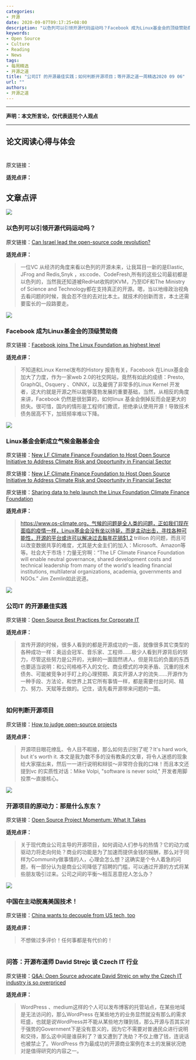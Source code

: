 ```yaml
---
categories:
- 开源
date: 2020-09-07T09:17:25+08:00
description: "以色列可以引领开源代码运动吗？Facebook 成为Linux基金会的顶级赞助商；Linux基金会新成立气候金融基金会；公司IT 的开源最佳实践；如何判断开源项目；开源项目的原动力：那是什么东东？中国在主动脱离美国技术！问答：开源布道师 David Strejc 谈 Czech IT 行业"
keywords:
- Open Source
- Culture
- Reading
- News
tags:
- 每周精选
- 开源之道
title: "公司IT 的开源最佳实践；如何判断开源项目；等开源之道一周精选2020 09 06"
url: ""
authors:
- 开源之道
---
```

---
**声明：本文所言论，仅代表适兕个人观点**

---

## 论文阅读心得与体会

![]()

###

原文链接：[]()

**适兕点评：**

>

## 文章点评

![](https://images1.calcalist.co.il/PicServer3/2020/08/30/1016474/Oren-Yunger_l.jpg)

### 以色列可以引领开源代码运动吗？

原文链接：[Can Israel lead the open-source code revolution?](https://www.calcalistech.com/ctech/articles/0,7340,L-3847319,00.html)

**适兕点评：**

>一位VC 从经济的角度来看以色列的开源未来，让我耳目一新的是Elastic, JFrog and Redis,Snyk ，xs:code、CodeFresh,所有的这些公司最初都是以色列的，当然我还知道被RedHat收购的KVM，乃至IDF和The Ministry of Science and Technology都在支持真正的开源。嗯，当以地缘政治视角去看问题的时候，我会忍不住的去对比本土。就技术的创新而言，本土还需要蛮长的一段路要走。

![](https://etimg.etb2bimg.com/photo/77547237.cms)

### Facebook 成为Linux基金会的顶级赞助商

原文链接：[Facebook joins The Linux Foundation as highest level](https://telecom.economictimes.indiatimes.com/news/facebook-joins-the-linux-foundation-as-highest-level/77547220)

**适兕点评：**

>不知道和Linux Kernel发布的History 报告有关，Facebook 在Linux基金会加大了力度，作为一家web 2.0的社交网站，竟然有如此的成绩：Presto, GraphQL, Osquery 、ONNX，以及雇佣了非常多的Linux Kernel 开发者，这大约就是开源之所以能够蓬勃发展的重要基础，当然，从相反的角度来讲，Facebook 仍然是很划算的，如何linux 基金会倒掉反而会是更大的损失。很可惜，国内的情形是工程师们撒谎，拒绝承认使用开源！导致技术债务居高不下，加班频率难以下降。

![](https://1gew6o3qn6vx9kp3s42ge0y1-wpengine.netdna-ssl.com/wp-content/uploads/prod/sites/5/2020/09/Innovative-Green-Technology-image.jpg)

### Linux基金会新成立气候金融基金会

原文链接：[New LF Climate Finance Foundation to Host Open Source Initiative to Address Climate Risk and Opportunity in Financial Sector](https://www.linuxfoundation.org/press-release/2020/09/new-lf-climate-finance-foundation-to-host-open-source-initiative-to-address-climate-risk-and-opportunity-in-financial-sector/)

原文链接：[New LF Climate Finance Foundation to Host Open Source Initiative to Address Climate Risk and Opportunity in Financial Sector](https://www.prnewswire.com/news-releases/new-lf-climate-finance-foundation-to-host-open-source-initiative-to-address-climate-risk-and-opportunity-in-financial-sector-301121761.html)

原文链接：[Sharing data to help launch the Linux Foundation Climate Finance Foundation](https://blogs.microsoft.com/on-the-issues/2020/09/01/open-data-climate-finance-foundation/)

**适兕点评：**

>https://www.os-climate.org，气候的问题是全人类的问题，正如我们现在面临的疫情一样，Linux基金会没有坐以待毙，而是主动出击，寻找各种可能性，开源的平台或许可以解决过去每年花销$1.2 trillion 的问题，而且可以改变数据共享的难度，尤其是大金主们的加入：Microsoft、Amazon等等。社会大于市场！力量无穷啊：“The LF Climate Finance Foundation will enable neutral governance, shared development costs and technical leadership from many of the world's leading financial institutions, multilateral organizations, academia, governments and NGOs.” Jim Zemlin如此说道。

![](https://linuxinsider.com/wp-content/uploads/sites/2/2020/05/open-source.jpg)

### 公司IT 的开源最佳实践

原文链接：[Open Source Best Practices for Corporate IT](https://linuxinsider.com/story/open-source-best-practices-for-corporate-it-86827.html)

**适兕点评：**

>宣传开源的时候，很多人看到的都是开源成功的一面，就像很多其它类型的各种成功一样：奥运会冠军、音乐家、工程师......极少人看到开源背后的努力，尽管这些努力是公开的，光鲜的一面固然诱人，但是背后的负面的东西也要适当说明：和公司格格不入的文化、商业模式的冲突矛盾、沉重的技术债务、可能被竞争对手盯上的心理预期、真实开源人才的流失......开源作为一种手段、方法论，和世界上其它所有事情一样，都是需要付出时间、精力、努力、天赋等去做的。记住，请先看开源带来问题的一面。

![]()

### 如何判断开源项目

原文链接：[How to judge open-source projects](https://www.zdnet.com/article/how-to-judge-open-source-projects/)

**适兕点评：**

>开源项目眼花缭乱、令人目不暇接，那么如何去识别了呢？It's hard work, but it's worth it.  本文是我为数不多的没有教条的文章，将令人迷惑的现象给大家摆出来，然后一一进行说明和辩驳～非常符合我的口味！而且本文还提到vc 的实质性对话：Mike Volpi, "software is never sold,"  开发者用脚投票～直接核心。

![](https://cdn.thenewstack.io/media/2020/09/60236841-copy-of-20200330-kccncamsterdam-2-copy-1024x576.png)

### 开源项目的原动力：那是什么东东？

原文链接：[Open Source Project Momentum: What It Takes](https://thenewstack.io/open-source-project-momentum-what-it-takes/)

**适兕点评：**

>关于现代商业公司主导的开源项目，如何调动人们参与的热情？它的动力或驱动力将走向何处？商业的功能是为了加速而提供金钱的报酬，那么对于同样为Community做事情的人，心理会怎么想？这确实是个令人着急的问题，有一部分认为是商业公司降低了招聘的门槛，可以通过开源的方式将某些朋友吸引过来。公司之间的平衡～相互恶意挖人怎么办？

![](https://www.ft.com/__origami/service/image/v2/images/raw/https%3A%2F%2Fd1e00ek4ebabms.cloudfront.net%2Fproduction%2F99b357f9-2c22-4f5b-b1d6-b59e8624fe4a.jpg?fit=scale-down&source=next&width=700)

### 中国在主动脱离美国技术！

原文链接：[China wants to decouple from US tech, too](https://www.ft.com/content/371e139e-df4d-4ef8-9ed9-a92b97543af6)

**适兕点评：**

>不想做过多评价！任何事都是有代价的！

![]()

### 问答：开源布道师 David Strejc 谈 Czech IT 行业

原文链接：[Q&A: Open Source advocate David Strejc on why the Czech IT industry is so overpriced](https://news.expats.cz/partner-content/qa-open-source-advocate-david-strejc-on-why-the-czech-it-industry-is-so-overpriced/)

**适兕点评：**

>WordPress 、medium这样的个人可以发布博客的托管站点，在某些地域是无法访问的，那么WordPress 在某些地方的业务显然就没有那么的需求旺盛，也就是说WordPress并不能从某些地方赚到钱，那么开源与否其实对于强势的Government下是没有意义的，因为它不需要对普通民众进行说明和交待，那么这中间是谁获利了？谁又遭到了洗劫？不仅上缴了钱，连说话也被禁止了。WordPress 作为最成功的开源商业案例在本土的发展状况绝对是值得研究的内容之一。
